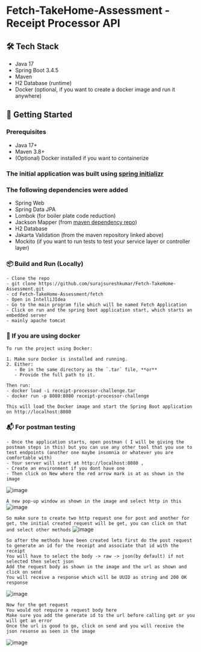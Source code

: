 # Fetch-TakeHome-Assessment - Receipt Processor API

## 🛠️ Tech Stack
- Java 17
- Spring Boot 3.4.5
- Maven
- H2 Database (runtime)
- Docker (optional, if you want to create a docker image and run it anywhere)

## 🚀 Getting Started

### Prerequisites
- Java 17+
- Maven 3.8+
- (Optional) Docker installed if you want to containerize

### The initial application was built using [spring initializr](https://start.spring.io/)

### The following dependencies were added
- Spring Web
- Spring Data JPA
- Lombok (for boiler plate code reduction)
- Jackson Mapper (from [maven dependency repo](https://mvnrepository.com/))
- H2 Database
- Jakarta Validation (from the maven repository linked above)
- Mockito (if you want to run tests to test your service layer or controller layer)

### 📦 Build and Run (Locally)
```
- Clone the repo
- git clone https://github.com/surajsureshkumar/Fetch-TakeHome-Assessment.git
- cd Fetch-TakeHome-Assessment/fetch
- Open in IntelliJIdea
- Go to the main program file which will be named Fetch Application
- Click on run and the spring boot application start, which starts an embedded server
- mainly apache tomcat
```

### 🐳 If you are using docker
```
To run the project using Docker:

1. Make sure Docker is installed and running.
2. Either:
   - Be in the same directory as the `.tar` file, **or**
   - Provide the full path to it.

Then run:
- docker load -i receipt-processor-challenge.tar
- docker run -p 8080:8080 receipt-processor-challenge

This will load the Docker image and start the Spring Boot application on http://localhost:8080
```

### 📬 For postman testing 
```
- Once the application starts, open postman ( I will be giving the postman steps in this) but you can use any other tool that you use to test endpoints (another one maybe insomnia or whatever you are comfortable with)
- Your server will start at http://localhost:8080 ,
- Create an environment if you dont have one
- Then click on New where the red arrow mark is at as shown in the image
```
![image](https://github.com/user-attachments/assets/0343adcd-88a8-4e4d-970d-cb36c9416ffb)

```A new pop-up window as shown in the image and select http in this```
![image](https://github.com/user-attachments/assets/d9e3e693-bccc-4acc-8e71-554f13a70a10)


```So make sure to create two http request one for post and another for get, the initial created request will be get, you can click on that and select other methods```
![image](https://github.com/user-attachments/assets/562c7974-6ee3-4a4f-af11-47307fbd6516)

```
So after the methods have been created lets first do the post request to generate an id for the receipt and associate that id with the receipt
You will have to select the body -> raw -> json(by default) if not selected then select json
Add the request body as shown in the image and the url as shown and click on send
You will receive a response which will be UUID as string and 200 OK response
```
![image](https://github.com/user-attachments/assets/2fc88b52-4b90-4d8a-90e4-74eae0328d04)

```
Now for the get request
You would not require a request body here
Make sure you add the generate id to the url before calling get or you will get an error
Once the url is good to go, click on send and you will receive the json resonse as seen in the image
```
![image](https://github.com/user-attachments/assets/02887868-cff4-4da7-81bb-aa9b0d31101e)

